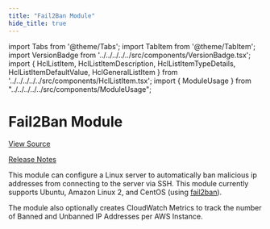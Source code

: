 ```yaml
---
title: "Fail2Ban Module"
hide_title: true
---
```


import Tabs from '@theme/Tabs';
import TabItem from '@theme/TabItem';
import VersionBadge from '../../../../../src/components/VersionBadge.tsx';
import { HclListItem, HclListItemDescription, HclListItemTypeDetails, HclListItemDefaultValue, HclGeneralListItem } from '../../../../../src/components/HclListItem.tsx';
import { ModuleUsage } from "../../../../../src/components/ModuleUsage";

<VersionBadge repoTitle="Security Modules" version="0.74.3" lastModifiedVersion="0.74.2"/>

# Fail2Ban Module

<a href="https://github.com/gruntwork-io/terraform-aws-security/tree/v0.74.3/modules/fail2ban" className="link-button" title="View the source code for this module in GitHub.">View Source</a>

<a href="https://github.com/gruntwork-io/terraform-aws-security/releases/tag/v0.74.2" className="link-button" title="Release notes for only versions which impacted this module.">Release Notes</a>

This module can configure a Linux server to automatically ban malicious ip addresses from connecting to the server
via SSH. This module currently supports Ubuntu, Amazon Linux 2, and CentOS (using
[fail2ban](https://www.fail2ban.org)).

The module also optionally creates CloudWatch Metrics to track the number of Banned and Unbanned IP Addresses per AWS
Instance.


<!-- ##DOCS-SOURCER-START
{
  "originalSources": [
    "https://github.com/gruntwork-io/terraform-aws-security/tree/v0.74.3/modules/fail2ban/readme.md",
    "https://github.com/gruntwork-io/terraform-aws-security/tree/v0.74.3/modules/fail2ban/variables.tf",
    "https://github.com/gruntwork-io/terraform-aws-security/tree/v0.74.3/modules/fail2ban/outputs.tf"
  ],
  "sourcePlugin": "module-catalog-api",
  "hash": "f86fa06b00873d9b2c33397bc4b2b5ea"
}
##DOCS-SOURCER-END -->
